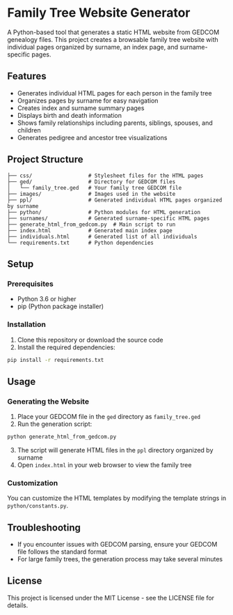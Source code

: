 # Family Tree Website Generator

A Python-based tool that generates a static HTML website from GEDCOM genealogy files. This project creates a browsable family tree website with individual pages organized by surname, an index page, and surname-specific pages.

## Features

- Generates individual HTML pages for each person in the family tree
- Organizes pages by surname for easy navigation
- Creates index and surname summary pages
- Displays birth and death information
- Shows family relationships including parents, siblings, spouses, and children
- Generates pedigree and ancestor tree visualizations

## Project Structure

```
├── css/                  # Stylesheet files for the HTML pages
├── ged/                  # Directory for GEDCOM files
│   └── family_tree.ged   # Your family tree GEDCOM file
├── images/               # Images used in the website
├── ppl/                  # Generated individual HTML pages organized by surname
├── python/               # Python modules for HTML generation
├── surnames/             # Generated surname-specific HTML pages
├── generate_html_from_gedcom.py  # Main script to run
├── index.html            # Generated main index page
├── individuals.html      # Generated list of all individuals
└── requirements.txt      # Python dependencies
```

## Setup

### Prerequisites

- Python 3.6 or higher
- pip (Python package installer)

### Installation

1. Clone this repository or download the source code
2. Install the required dependencies:

```bash
pip install -r requirements.txt
```

## Usage

### Generating the Website

1. Place your GEDCOM file in the `ged` directory as `family_tree.ged`
2. Run the generation script:

```bash
python generate_html_from_gedcom.py
```

3. The script will generate HTML files in the `ppl` directory organized by surname
4. Open `index.html` in your web browser to view the family tree

### Customization

You can customize the HTML templates by modifying the template strings in `python/constants.py`.

## Troubleshooting

- If you encounter issues with GEDCOM parsing, ensure your GEDCOM file follows the standard format
- For large family trees, the generation process may take several minutes

## License

This project is licensed under the MIT License - see the LICENSE file for details.

